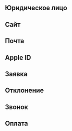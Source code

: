 ## Юридическое лицо

## Сайт

## Почта

## Apple ID

## Заявка

## Отклонение

## Звонок

## Оплата
